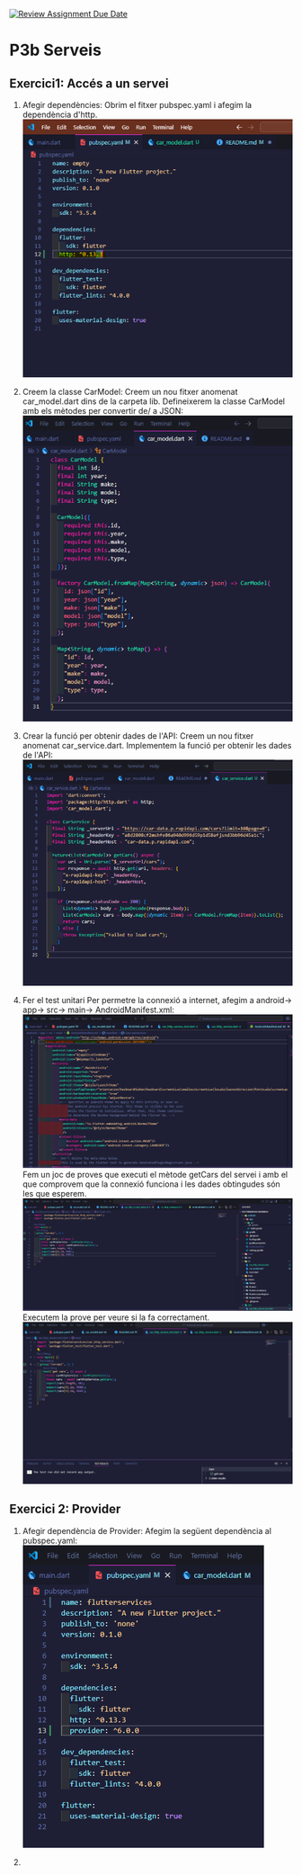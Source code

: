 [![Review Assignment Due Date](https://classroom.github.com/assets/deadline-readme-button-22041afd0340ce965d47ae6ef1cefeee28c7c493a6346c4f15d667ab976d596c.svg)](https://classroom.github.com/a/wk1TK3JR)

# P3b Serveis

## Exercici1: Accés a un servei

1. Afegir dependències:
   Obrim el fitxer pubspec.yaml i afegim la dependència d'http.
    ![alt text](image.png)

2. Creem la classe CarModel:
   Creem un nou fitxer anomenat car_model.dart dins de la carpeta lib.
   Defineixerem la classe CarModel amb els mètodes per convertir de/ a JSON:
   ![alt text](image-1.png)

3. Crear la funció per obtenir dades de l'API:
   Creem un nou fitxer anomenat car_service.dart.
   Implementem la funció per obtenir les dades de l'API:
   ![alt text](image-2.png)
   
4. Fer el test unitari
   Per permetre la connexió a internet, afegim a android-> app-> src-> main-> AndroidManifest.xml:
   ![alt text](image-3.png)
   Fem un joc de proves que executi el mètode getCars del servei i amb el que comprovem que la connexió funciona i les dades obtingudes són les que esperem.
   ![alt text](image-4.png)
   Executem la prove per veure si la fa correctament.
   ![alt text](image-6.png)

## Exercici 2: Provider

1. Afegir dependència de Provider:
   Afegim la següent dependència al pubspec.yaml:
   ![alt text](image-5.png)

2.